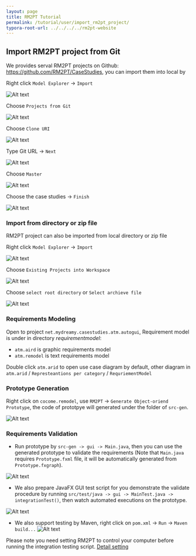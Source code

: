 ```yaml
---
layout: page
title: RM2PT Tutorial
permalink: /tutorial/user/import_rm2pt_project/
typora-root-url: ../../../../rm2pt-website
---
```


## Import RM2PT project from Git

We provides serval RM2PT projects on Github: https://github.com/RM2PT/CaseStudies, you can import them into local by

Right click `Model Explorer` -> `Import`

![Alt text](/imgs/import1.png)

Choose `Projects from Git`

![Alt text](/imgs/import2.png)

Choose `Clone URI`

![Alt text](/imgs/import3.png)

Type Git URL -> `Next`

![Alt text](/imgs/import4.png)

Choose `Master`

![Alt text](/imgs/import5.png)

Choose the case studies -> `Finish`

![Alt text](/imgs/import6.png)


### Import from directory or zip file

RM2PT project can also be imported from local directory or zip file

Right click `Model Explorer` -> `Import`

![Alt text](/imgs/import1.png)

Choose `Existing Projects into Workspace`

![Alt text](/imgs/import22.png)

Choose `select root directory` or `Select archieve file`

![Alt text](/imgs/import23.png)

### Requirements Modeling

Open to project `net.mydreamy.casestudies.atm.autogui`, Requirement model is under in directory *requirementmodel*:

* `atm.aird` is graphic requirements model
* `atm.remodel` is text requirements model

Double click `atm.arid` to open use case diagram by default, other diagram in `atm.arid` / `Represteantions per category` / `RequriementModel`

### Prototype Generation

Right click on `cocome.remodel`, use `RM2PT` -> `Generate Object-oriend Prototype`, the code of prototpye will generated under the folder of `src-gen`.

![Alt text](/imgs/import-generate-prototype.png)

### Requirements Validation

* Run prototype by `src-gen -> gui -> Main.java`, then you can use the generated prototype to validate the requirements (Note that `Main.java` requires `Prototype.fxml` file, it will be automatically generated from `Prototype.fxgraph`).

![Alt text](/imgs/prototype-main.png)


* We also prepare JavaFX GUI test script for you demonstrate the validate procedure by running `src/test/java -> gui -> MainTest.java -> integrationTest()`, then watch automated executions on the prototype.

![Alt text](/imgs/prototype-execution-by-eclipse.png)

* We also support testing by Maven, right click on `pom.xml` -> `Run` -> `Maven build...`
![Alt text](/imgs/prototype-execution-by-maven.png)


Please note you need setting RM2PT to control your computer before running the integration testing script. [Detail setting](disgatekeeper)
